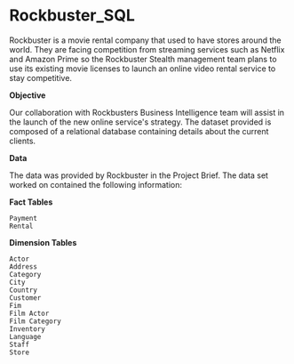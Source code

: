 # Rockbuster_SQL
Rockbuster is a movie rental company that used to have stores around the world. They are facing competition from streaming services such as Netflix and Amazon Prime so the Rockbuster Stealth management team plans to use its existing movie licenses to launch an online video rental service to stay competitive.

**Objective**

Our collaboration with Rockbusters Business Intelligence team will assist in the launch of the new online service's strategy. The dataset provided is composed of a relational database containing details about the current clients.

**Data**

The data was provided by Rockbuster in the Project Brief. The data set worked on contained the following information:

**Fact Tables**

    Payment
    Rental

**Dimension Tables**

    Actor
    Address
    Category
    City
    Country
    Customer
    Fim
    Film Actor
    Film Category
    Inventory
    Language
    Staff
    Store
